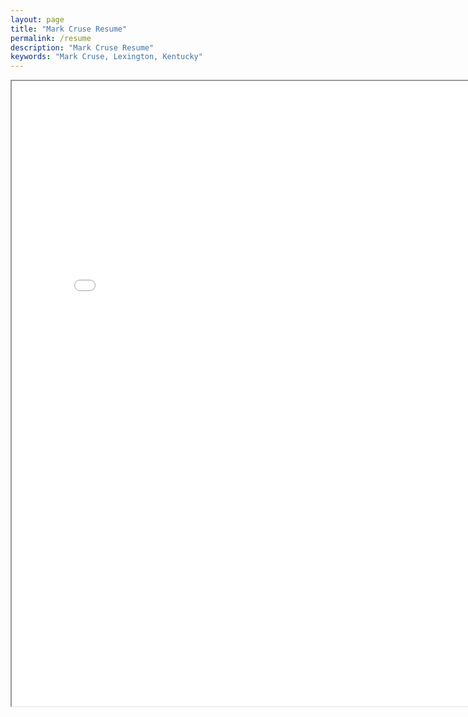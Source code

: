 ```yaml
---
layout: page
title: "Mark Cruse Resume"
permalink: /resume
description: "Mark Cruse Resume"
keywords: "Mark Cruse, Lexington, Kentucky"
---
```

<iframe src="/resume.pdf" width="800px" height="1000px"></iframe>
